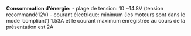 **Consommation d’énergie:**
    - plage de tension: 10 ~14.8V (tension recommandé12V)
    - courant électrique: minimum (les moteurs sont dans le mode ‘compliant’) 1.53A et le courant maximum enregistrée au cours          de la présentation est 2A
